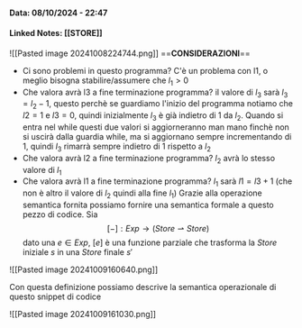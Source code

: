 #### Data: 08/10/2024 - 22:47
#### Linked Notes: [[STORE]]

![[Pasted image 20241008224744.png]]
==**CONSIDERAZIONI**==
- Ci sono problemi in questo programma?
	C'è un problema con l1, o meglio bisogna stabilire/assumere che $l_1>0$
- Che valora avrà l3 a fine terminazione programma?
	il valore di $l_3$ sarà $l_3=l_2 - 1$, questo perchè se guardiamo l'inizio del programma notiamo che $l2 = 1$ e $l3=0$, quindi inizialmente $l_3$ è già indietro di $1$ da $l_2$. Quando si entra nel while questi due valori si aggiorneranno man mano finchè non si uscirà dalla guardia while, ma si aggiornano sempre incrementando di $1$, quindi $l_3$ rimarrà sempre indietro di 1 rispetto a $l_2$
- Che valora avrà l2 a fine terminazione programma?
	$l_2$ avrà lo stesso valore di $l_1$
- Che valora avrà l1 a fine terminazione programma?
	$l_1$ sarà $l1=l3+1$ (che non è altro il valore di $l_2$ quindi alla fine $l_1$)
Grazie alla operazione semantica fornita possiamo fornire una semantica formale a questo pezzo di codice. Sia
$$
[-] : Exp \rightarrow (Store \rightharpoonup Store)
$$ dato una $e \in Exp$, $[e]$ è una funzione parziale che trasforma la $Store$ iniziale $s$  in una $Store$ finale $s'$ 

![[Pasted image 20241009160640.png]]

Con questa definizione possiamo descrive la semantica operazionale di questo snippet di codice

![[Pasted image 20241009161030.png]]